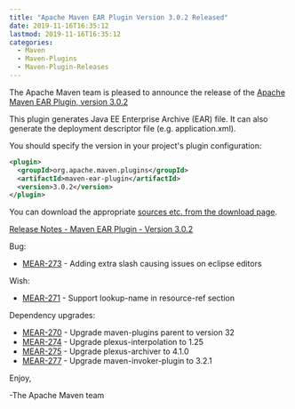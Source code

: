 ```yaml
---
title: "Apache Maven EAR Plugin Version 3.0.2 Released"
date: 2019-11-16T16:35:12
lastmod: 2019-11-16T16:35:12
categories:
  - Maven
  - Maven-Plugins
  - Maven-Plugin-Releases
---
```

The Apache Maven team is pleased to announce the release of the 
[Apache Maven EAR Plugin, version 3.0.2](https://maven.apache.org/plugins/maven-ear-plugin/)

This plugin generates Java EE Enterprise Archive (EAR) file. It can also
generate the deployment descriptor file (e.g. application.xml).

You should specify the version in your project's plugin configuration:

```xml
<plugin>
  <groupId>org.apache.maven.plugins</groupId>
  <artifactId>maven-ear-plugin</artifactId>
  <version>3.0.2</version>
</plugin>
```

You can download the appropriate [sources etc. from the download page](https://maven.apache.org/plugins/maven-ear-plugin/download.cgi).
 

<!-- more -->

[Release Notes - Maven EAR Plugin - Version 3.0.2](https://issues.apache.org/jira/secure/ReleaseNote.jspa?projectId=12317422&version=12343262)

Bug:

 * [MEAR-273](https://issues.apache.org/jira/browse/MEAR-273) - Adding extra slash causing issues on eclipse editors
 
Wish:

 * [MEAR-271](https://issues.apache.org/jira/browse/MEAR-271) - Support lookup-name in resource-ref section
 
Dependency upgrades:

 * [MEAR-270](https://issues.apache.org/jira/browse/MEAR-270) - Upgrade maven-plugins parent to version 32
 * [MEAR-274](https://issues.apache.org/jira/browse/MEAR-274) - Upgrade plexus-interpolation to 1.25
 * [MEAR-275](https://issues.apache.org/jira/browse/MEAR-275) - Upgrade plexus-archiver to 4.1.0
 * [MEAR-277](https://issues.apache.org/jira/browse/MEAR-277) - Upgrade maven-invoker-plugin to 3.2.1

Enjoy,

-The Apache Maven team

